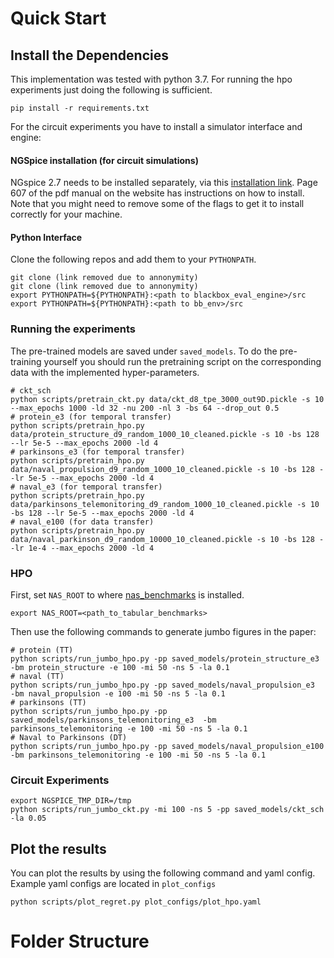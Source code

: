 
# Quick Start

## Install the Dependencies
This implementation was tested with python 3.7.
For running the hpo experiments just doing the following is sufficient.

```
pip install -r requirements.txt
```

For the circuit experiments you have to install a simulator interface and engine:

#### NGSpice installation (for circuit simulations)
NGspice 2.7 needs to be installed separately, via this [installation link](https://sourceforge.net/projects/ngspice/files/ng-spice-rework/old-releases/27/). Page 607 of the pdf manual on the website has instructions on how to install. Note that you might need to remove some of the flags to get it to install correctly for your machine.

#### Python Interface
Clone the following repos and add them to your `PYTHONPATH`.
```
git clone (link removed due to annonymity)
git clone (link removed due to annonymity)
export PYTHONPATH=${PYTHONPATH}:<path to blackbox_eval_engine>/src
export PYTHONPATH=${PYTHONPATH}:<path to bb_env>/src
```

### Running the experiments

The pre-trained models are saved under `saved_models`. To do the pre-training yourself
you should run the pretraining script on the corresponding data with the implemented 
hyper-parameters.

```
# ckt_sch
python scripts/pretrain_ckt.py data/ckt_d8_tpe_3000_out9D.pickle -s 10 --max_epochs 1000 -ld 32 -nu 200 -nl 3 -bs 64 --drop_out 0.5
# protein_e3 (for temporal transfer)
python scripts/pretrain_hpo.py data/protein_structure_d9_random_1000_10_cleaned.pickle -s 10 -bs 128 --lr 5e-5 --max_epochs 2000 -ld 4
# parkinsons_e3 (for temporal transfer)
python scripts/pretrain_hpo.py data/naval_propulsion_d9_random_1000_10_cleaned.pickle -s 10 -bs 128 --lr 5e-5 --max_epochs 2000 -ld 4
# naval_e3 (for temporal transfer)
python scripts/pretrain_hpo.py data/parkinsons_telemonitoring_d9_random_1000_10_cleaned.pickle -s 10 -bs 128 --lr 5e-5 --max_epochs 2000 -ld 4
# naval_e100 (for data transfer)
python scripts/pretrain_hpo.py data/naval_parkinson_d9_random_10000_10_cleaned.pickle -s 10 -bs 128 --lr 1e-4 --max_epochs 2000 -ld 4
```
### HPO

First, set `NAS_ROOT` to where [nas_benchmarks](https://github.com/automl/nas_benchmarks) is installed.
```
export NAS_ROOT=<path_to_tabular_benchmarks>
```
Then use the following commands to generate jumbo figures in the paper:

```
# protein (TT)
python scripts/run_jumbo_hpo.py -pp saved_models/protein_structure_e3  -bm protein_structure -e 100 -mi 50 -ns 5 -la 0.1
# naval (TT)
python scripts/run_jumbo_hpo.py -pp saved_models/naval_propulsion_e3  -bm naval_propulsion -e 100 -mi 50 -ns 5 -la 0.1
# parkinsons (TT)
python scripts/run_jumbo_hpo.py -pp saved_models/parkinsons_telemonitoring_e3  -bm parkinsons_telemonitoring -e 100 -mi 50 -ns 5 -la 0.1
# Naval to Parkinsons (DT)
python scripts/run_jumbo_hpo.py -pp saved_models/naval_propulsion_e100  -bm parkinsons_telemonitoring -e 100 -mi 50 -ns 5 -la 0.1
```

### Circuit Experiments

```
export NGSPICE_TMP_DIR=/tmp
python scripts/run_jumbo_ckt.py -mi 100 -ns 5 -pp saved_models/ckt_sch -la 0.05
```

## Plot the results
You can plot the results by using the following command and yaml config. Example yaml configs are 
located in `plot_configs`

```
python scripts/plot_regret.py plot_configs/plot_hpo.yaml
```

# Folder Structure
